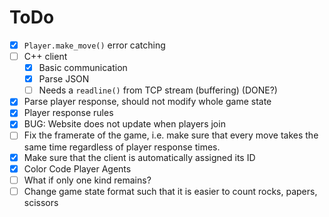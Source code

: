 # ToDo
- [x] `Player.make_move()` error catching
- [ ] C++ client
  - [x] Basic communication
  - [x] Parse JSON
  - [ ] Needs a `readline()` from TCP stream (buffering) (DONE?)
- [x] Parse player response, should not modify whole game state
- [x] Player response rules
- [x] BUG: Website does not update when players join
- [ ] Fix the framerate of the game, i.e. make sure that every move takes the same time regardless of player response times.
- [x] Make sure that the client is automatically assigned its ID
- [x] Color Code Player Agents
- [ ] What if only one kind remains?
- [ ] Change game state format such that it is easier to count rocks, papers, scissors
